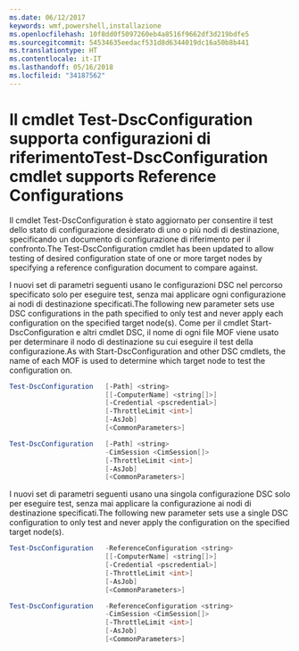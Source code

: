 ```yaml
---
ms.date: 06/12/2017
keywords: wmf,powershell,installazione
ms.openlocfilehash: 10f8dd0f5097260eb4a8516f9662df3d219bdfe5
ms.sourcegitcommit: 54534635eedacf531d8d6344019dc16a50b8b441
ms.translationtype: HT
ms.contentlocale: it-IT
ms.lasthandoff: 05/16/2018
ms.locfileid: "34187562"
---
```

# <a name="test-dscconfiguration-cmdlet-supports-reference-configurations"></a><span data-ttu-id="1d4dd-102">Il cmdlet Test-DscConfiguration supporta configurazioni di riferimento</span><span class="sxs-lookup"><span data-stu-id="1d4dd-102">Test-DscConfiguration cmdlet supports Reference Configurations</span></span>

<span data-ttu-id="1d4dd-103">Il cmdlet Test-DscConfiguration è stato aggiornato per consentire il test dello stato di configurazione desiderato di uno o più nodi di destinazione, specificando un documento di configurazione di riferimento per il confronto.</span><span class="sxs-lookup"><span data-stu-id="1d4dd-103">The Test-DscConfiguration cmdlet has been updated to allow testing of desired configuration state of one or more target nodes by specifying a reference configuration document to compare against.</span></span>

<span data-ttu-id="1d4dd-104">I nuovi set di parametri seguenti usano le configurazioni DSC nel percorso specificato solo per eseguire test, senza mai applicare ogni configurazione ai nodi di destinazione specificati.</span><span class="sxs-lookup"><span data-stu-id="1d4dd-104">The following new parameter sets use DSC configurations in the path specified to only test and never apply each configuration on the specified target node(s).</span></span> <span data-ttu-id="1d4dd-105">Come per il cmdlet Start-DscConfiguration e altri cmdlet DSC, il nome di ogni file MOF viene usato per determinare il nodo di destinazione su cui eseguire il test della configurazione.</span><span class="sxs-lookup"><span data-stu-id="1d4dd-105">As with Start-DscConfiguration and other DSC cmdlets, the name of each MOF is used to determine which target node to test the configuration on.</span></span>

```powershell
Test-DscConfiguration   [-Path] <string>
                        [[-ComputerName] <string[]>]
                        [-Credential <pscredential>]
                        [-ThrottleLimit <int>]
                        [-AsJob]
                        [<CommonParameters>]

Test-DscConfiguration   [-Path] <string>
                        -CimSession <CimSession[]>
                        [-ThrottleLimit <int>]
                        [-AsJob]
                        [<CommonParameters>]
```

<span data-ttu-id="1d4dd-106">I nuovi set di parametri seguenti usano una singola configurazione DSC solo per eseguire test, senza mai applicare la configurazione ai nodi di destinazione specificati.</span><span class="sxs-lookup"><span data-stu-id="1d4dd-106">The following new parameter sets use a single DSC configuration to only test and never apply the configuration on the specified target node(s).</span></span>

```powershell
Test-DscConfiguration   -ReferenceConfiguration <string>
                        [[-ComputerName] <string[]>]
                        [-Credential <pscredential>]
                        [-ThrottleLimit <int>]
                        [-AsJob]
                        [<CommonParameters>]

Test-DscConfiguration   -ReferenceConfiguration <string>
                        -CimSession <CimSession[]>
                        [-ThrottleLimit <int>]
                        [-AsJob]
                        [<CommonParameters>]
```

